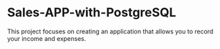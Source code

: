 # Sales-APP-with-PostgreSQL
This project focuses on creating an application that allows you to record your income and expenses.

